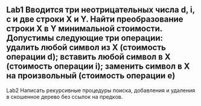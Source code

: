 Lab1
Вводится три неотрицательных числа d, i, c и две строки X и Y. Найти
преобразование строки X в Y минимальной стоимости. Допустимы следующие три операции:
удалить любой символ из X (стоимость операции d);
вставить любой символ в X (стоимость операции i);
заменить символ в X на произвольный (стоимость операции e)
------------------------------------------------------------------------------------------------
Lab2
Написать рекурсивные процедуры поиска, добавления и удаления в скошенное
дерево без ссылок на предков.
